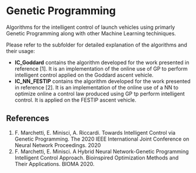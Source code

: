 # Genetic Programming

Algorithms for the intelligent control of launch vehicles using primarly Genetic Programming along with other Machine Learning techiniques.

Please refer to the subfolder for detailed explanation of the algorithms and their usage:
* **IC_Goddard** contains the algorithm developed for the work presented in reference [1]. It is an implementation of the online use of GP to perform intelligent control applied on the Goddard ascent vehicle.
* **IC_NN_FESTIP** contains the algorithm developed for the work presented in reference [2]. It is an implementation of the online use of a NN to optimize online a control law produced using GP tp perform intelligent control. It is applied on the FESTIP ascent vehicle.

## References
1. F. Marchetti, E. Minisci, A. Riccardi. Towards Intelligent Control via Genetic Programming. The 2020 IEEE International Joint Conference on Neural Network Proceedings. 2020
2. F. Marchetti, E. Minisci. A Hybrid Neural Network-Genetic Programming Intelligent Control Approach. Bioinspired Optimization Methods and Their Applications. BIOMA 2020.
